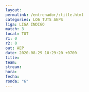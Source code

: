 ```yaml
---
layout: 
permalink: /entrenador/:title.html
categories: LO6 TUTS AEPS
liga: LIGA INDIGO
match: 3
local: TUT
r1: 0
r2: 0
out: AEP
date: 2020-08-29 10:29:20 +0700
title: 
team: 
stream: 
hora: 
fecha: 
ronda: "6"
---
```

